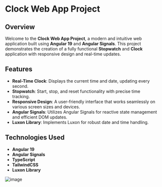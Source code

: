 # Clock Web App Project

## Overview
Welcome to the **Clock Web App Project**, a modern and intuitive web application built using **Angular 19** and **Angular Signals**. This project demonstrates the creation of a fully functional **Stopwatch** and **Clock** application with responsive design and real-time updates.

## Features
- **Real-Time Clock**: Displays the current time and date, updating every second.
- **Stopwatch**: Start, stop, and reset functionality with precise time tracking.
- **Responsive Design**: A user-friendly interface that works seamlessly on various screen sizes and devices.
- **Angular Signals**: Utilizes Angular Signals for reactive state management and efficient DOM updates.
- **Luxon Library**: Implements Luxon for robust date and time handling.

## Technologies Used
- **Angular 19**
- **Angular Signals**
- **TypeScript**
- **TailwindCSS**
- **Luxon Library**

![image](https://github.com/user-attachments/assets/f5ee6317-08a4-47d1-9ea7-691e8167dedf)
